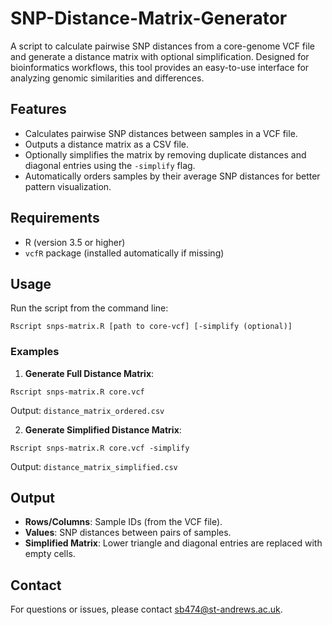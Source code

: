 # SNP-Distance-Matrix-Generator
A script to calculate pairwise SNP distances from a core-genome VCF file and generate a distance matrix with optional simplification. Designed for bioinformatics workflows, this tool provides an easy-to-use interface for analyzing genomic similarities and differences.

## Features
- Calculates pairwise SNP distances between samples in a VCF file.
- Outputs a distance matrix as a CSV file.
- Optionally simplifies the matrix by removing duplicate distances and diagonal entries using the `-simplify` flag.
- Automatically orders samples by their average SNP distances for better pattern visualization.

## Requirements
- R (version 3.5 or higher)
- `vcfR` package (installed automatically if missing)

## Usage
Run the script from the command line:
```
Rscript snps-matrix.R [path to core-vcf] [-simplify (optional)]
```

### Examples
1. **Generate Full Distance Matrix**:
```
Rscript snps-matrix.R core.vcf
```
Output: `distance_matrix_ordered.csv`

2. **Generate Simplified Distance Matrix**:
```
Rscript snps-matrix.R core.vcf -simplify
```
Output: `distance_matrix_simplified.csv`

## Output
- **Rows/Columns**: Sample IDs (from the VCF file).
- **Values**: SNP distances between pairs of samples.
- **Simplified Matrix**: Lower triangle and diagonal entries are replaced with empty cells.

## Contact

For questions or issues, please contact [sb474@st-andrews.ac.uk](mailto:sb474@st-andrews.ac.uk).
